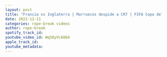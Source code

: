```yaml
---
layout: post
title: "Francia vs Inglaterra | Marruecos despide a CR7 | FIFA Copa del Mundo 2022 | Resumen y Analisis"
date: 2022-12-11
categories: rope-break videos
author: rope-break
spotify_track_id: 
youtube_video_id: Wq58yVc68Q4
apple_track_id: 
youtube_metadata: 
---
```

